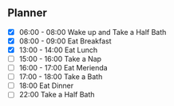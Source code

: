 ## Planner 
- [x] 06:00 - 08:00 Wake up and Take a Half Bath
- [x] 08:00 - 09:00 Eat Breakfast
- [x] 13:00 - 14:00 Eat Lunch
- [ ] 15:00 - 16:00 Take a Nap
- [ ] 16:00 - 17:00 Eat Merienda
- [ ] 17:00 - 18:00 Take a Bath
- [ ] 18:00 Eat Dinner
- [ ] 22:00 Take a Half Bath